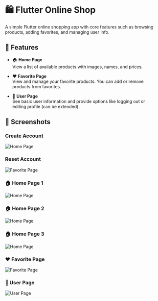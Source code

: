 # 🛍️ Flutter Online Shop

A simple Flutter online shopping app with core features such as browsing products, adding favorites, and managing user info.

## 🚀 Features

- 🏠 **Home Page**  
  View a list of available products with images, names, and prices.

- ❤️ **Favorite Page**  
  View and manage your favorite products. You can add or remove products from favorites.

- 👤 **User Page**  
  See basic user information and provide options like logging out or editing profile (can be extended).

## 📱 Screenshots

###  Create Account
![Home Page](https://github.com/bappyBDN/Flatter_Project/blob/main/Flatter%20Image/CreatAcc.jpg)

### Reset Account 
![Favorite Page](https://github.com/bappyBDN/Flatter_Project/blob/main/Flatter%20Image/Resetpass.jpg)

### 🏠 Home Page 1
![Home Page](https://github.com/bappyBDN/Flatter_Project/blob/main/Flatter%20Image/Home1.jpg)
### 🏠 Home Page 2
![Home Page](https://github.com/bappyBDN/Flatter_Project/blob/main/Flatter%20Image/Home2.jpg)
### 🏠 Home Page 3
![Home Page](https://github.com/bappyBDN/Flatter_Project/blob/main/Flatter%20Image/Home3.jpg)

### ❤️ Favorite Page
![Favorite Page](https://github.com/bappyBDN/Flatter_Project/blob/main/Flatter%20Image/Favorit.jpg)
### 👤 User Page
![User Page](https://github.com/bappyBDN/Flatter_Project/blob/main/Flatter%20Image/UserInfo.jpg)
